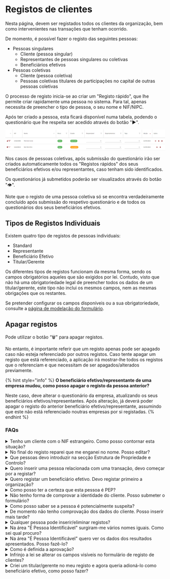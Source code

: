 # Registos de clientes

Nesta página, devem ser registados todos os clientes da organização, bem como intervenientes nas transações que tenham ocorrido.

De momento, é possível fazer o registo das seguintes pessoas:

* Pessoas singulares
  * Cliente (pessoa singular)
  * Representantes de pessoas singulares ou coletivas
  * Beneficiários efetivos
* Pessoas coletivas
  * Cliente (pessoa coletiva)
  * Pessoas coletivas titulares de participações no capital de outras pessoas coletivas

O processo de registo inicia-se ao criar um "Registo rápido", que lhe permite criar rapidamente uma pessoa no sistema. Para tal, apenas necessita de preencher o tipo de pessoa, o seu nome e NIF/NIPC.

Após ter criado a pessoa, esta ficará disponível numa tabela, podendo o questionário que lhe respeita ser acedido através do botão "▶".

![Tabela de clientes](../../.gitbook/assets/b.jpg)

Nos casos de pessoas coletivas, após submissão do questionário irão ser criados automaticamente todos os "Registos rápidos" dos seus beneficiários efetivos e/ou representantes, caso tenham sido identificados.

Os questionários já submetidos poderão ser visualizados através do botão "👁".

Note que o registo de uma pessoa coletiva só se encontra verdadeiramente concluído após submissão do respetivo questionário e de todos os questionários dos seus beneficiários efetivos.

## Tipos de Registos Individuais

Existem quatro tipo de registos de pessoas individuais:

* Standard
* Representante
* Beneficiário Efetivo
* Titular/Gerente

Os diferentes tipos de registos funcionam da mesma forma, sendo os campos obrigatórios aqueles que são exigidos por lei. Contudo, visto que não há uma obrigatoriedade legal de preencher todos os dados de um titular/gerente, este tipo não inclui os mesmos campos, nem as mesmas obrigações que os restantes.

Se pretender configurar os campos disponíveis ou a sua obrigatoriedade, consulte a [página de modelação do formulário](../configuracoes/modelacao-do-formulario-de-registo-de-cliente.md#modelacao).

## Apagar registos

Pode utilizar o botão “🗑️" para apagar registos.

No entanto, é importante referir que um registo apenas pode ser apagado caso não esteja referenciado por outros registos. Caso tente apagar um registo que está referenciado, a aplicação irá mostrar-lhe todos os registos que o referenciam e que necessitam de ser apagados/alterados previamente.

{% hint style="info" %}
**O beneficiário efetivo/representante de uma empresa mudou, como posso apagar o registo da pessoa anterior?**

Neste caso, deve alterar o questionário da empresa, atualizando os seus beneficiários efetivos/representantes. Após alteração, já deverá poder apagar o registo do anterior beneficiário efetivo/representante, assumindo que este não está referenciado noutras empresas por si registadas.
{% endhint %}

### FAQs

<details>

<summary>Tenho um cliente com o NIF estrangeiro. Como posso contornar esta situação?</summary>

Para considerar o registo válido, antes do NIF insira as letras correspondentes ao domínio do país. Por exemplo, se o NIF for referente a França deve inserir: "FR555555555"

</details>

<details>

<summary>No final do registo reparei que me enganei no nome. Posso editar?</summary>

Não, não é possível editar o nome de um cliente já criado. Caso se tenha enganado, terá que remover o registo e registar novamente o cliente com os dados corretos.

</details>

<details>

<summary>Que pessoas devo introduzir na secção Estrutura de Propriedade e Controlo?</summary>

Segundo a Lei 83/2017, Artigo 24.º 1.b, deve ser aferida a: "v) Identidade dos titulares de participações no capital e nos direitos de voto de valor igual ou superior a 5 %;"

Note que, caso identifique titulares de participações no capital e nos direitos de voto inferior a 5 %, a aplicação irá obrigá-lo a recolher os elementos identificativos referidos na lei.

</details>

<details>

<summary>Quero inserir uma pessoa relacionada com uma transação, devo começar por a registar?</summary>

A escolha de registar em primeiro lugar ou não o cliente individual, fica sempre a cargo do cliente.

Caso pretenda começar por registar a transação, pode nesse mesmo registo associar como comprador, vendedor ou representante uma pessoa existente ou criar uma nova. Nesta último caso, o registo é criado automaticamente, tendo apenas que completar os dados em falta.

</details>

<details>

<summary>Quero registar um beneficiário efetivo. Devo registar primeiro a organização?</summary>

A escolha de registar em primeiro lugar ou não a organização ou o cliente individual, fica sempre a cargo do cliente.

Caso pretenda começar por registar a organização, pode nesse mesmo registo associar como representante, titular ou beneficiário efetivo uma pessoa existente ou criar uma nova. Nesta último caso, o registo é criado automaticamente, tendo apenas que completar os dados em falta.

</details>

<details>

<summary>Como posso ter a certeza que esta pessoa é PEP?</summary>

Para ter a certeza que a pessoa é PEP, basta fazer a verificação no registo de clientes. Este sugerirá nomes com um determinado grau de semelhança tal como no menu de validações.

</details>

<details>

<summary>Não tenho forma de comprovar a identidade do cliente. Posso submeter o formulário?</summary>

Não. Para submeter o formulário, terá de introduzir obrigatoriamente o nome e fazer upload de um documento de identificação válido (CC, BI, Passaporte, Autorização de Residência, Boletim ou Certidão de Nascimento), ou fazer uma autenticação eletrónica.

</details>

<details>

<summary>Como posso saber se a pessoa é potencialmente suspeita?</summary>

A análise de suspeita é feita pelo cliente, ou conforme definido na lista de suspeições.

</details>

<details>

<summary>De momento não tenho comprovação dos dados do cliente. Posso inserir mais tarde?</summary>

Sim, desde que não submeta o registo. Para o registo ficar completo precisa obrigatoriamente de inserir a comprovação dos dados.

Em alternativa pode configurar o seu registo para não requerer o comprovativo. Para isso veja o nosso separador de "Modelação do Formulário de Registo de Cliente".

</details>

<details>

<summary>Qualquer pessoa pode inserir/eliminar registos?</summary>

Não. É o responsável pela organização que faz a gestão dos utilizadores da plataforma (independentemente da categoria).

Desta forma, só as pessoas autorizadas pela organização podem aceder e utilizar o registo de clientes. Todas as ações efetuadas ficam registadas no histórico.

</details>

<details>

<summary>Na área "É Pessoa Identificável" surgiram-me vários nomes iguais. Como sei qual procuro?</summary>

Os resultados são sugeridos pela semelhança do nome. Todos os nomes que formam o nome inserido no registo têm de constar também no nome da pessoa identificável.

São-lhe dados até 25 nomes com diferentes graus de semelhanças sugeridos pela plataforma. A partir daí é importante verificar qual o que procura.

</details>

<details>

<summary>Na área "É Pessoa Identificável" quero ver os dados dos resultados apresentados. Posso fazê-lo?</summary>

Sim, se adquirir o menu de validações. No caso de ter acesso a este menu e o seu registo lhe apresentar resultados compatíveis com o nome introduzido, aparecer-lhe-á uma lista de nomes acompanhados de um botão de um olho. Pode clicar no botão do olho e consultar todos os dados referentes a essa pessoa e comprovar que se trata da pessoa correta.

</details>

<details>

<summary>Como é definida a aprovação?</summary>

A aprovação é sempre definida por si.

</details>

<details>

<summary>Infrinjo a lei se alterar os campos visíveis no formulário de registo de clientes?</summary>

A PEPData permite que cada cliente customize os seus formulários de acordo com a informação que tem, evitando desta forma que os formulários na plataforma fiquem incompletos e sem risco atraibuído.

Há medida que for angariando mais informações sobre os seus clientes, pode acrescentar os campos de novas informações como obrigatórios aos seus formulários.

Para saber mais sobre esta customização veja "Modelação do Formulário de Registo de Cliente".

</details>

<details>

<summary>Criei um titular/gerente no meu registo e agora queria adioná-lo como beneficiário efetivo, como posso fazer?</summary>

O tipo de registo titular/gerente é um registo mais simplificado e com menos campos por não haver obrigação legal para o seu preenchimento detalhado. Contudo, no caso de um beneficiário efetivo, essa obrigação existe. Desta forma, deverá eliminar o seu registo criado como sendo titular/gerente, e criá-lo primeiramente como um registo standard, de representante ou de beneficiário efetivo. Depois, poderá adicionar novamente o seu registo como sendo titular/representante de uma entidade.

</details>
